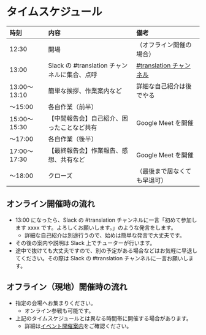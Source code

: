 # タイムスケジュール

|時刻|内容|備考|
|:---|:---|:---|
|12:30|開場|（オフライン開催の場合）|
|13:00|Slack の #translation チャンネルに集合、点呼|[#translation チャンネル](https://app.slack.com/client/T578ZUDLM/C5N6SFQMP)|
|13:00〜13:10|簡単な挨拶、作業案内など|詳細な自己紹介は後でやる|
|〜15:00|各自作業（前半）||
|15:00〜15:30|【中間報告会】自己紹介、困ったことなど共有|Google Meet を開催|
|〜17:00|各自作業（後半）||
|17:00〜17:30|【最終報告会】作業報告、感想、共有など|Google Meet を開催|
|〜18:00|クローズ|（最後まで居なくても早退可）|

## オンライン開催時の流れ

- 13:00 になったら、Slack の #translation チャンネルに一言「初めて参加します xxxx です。よろしくお願いします。」のような発言をします。
    - 詳細な自己紹介は別途行うので、始めは簡単な発言で大丈夫です。
- その後の案内や説明は Slack 上でチューターが行います。
- 途中で抜けても大丈夫ですので、別の予定がある場合などはお気軽に早退してください。その際は Slack の #translation チャンネルに一言お願いします。

## オフライン（現地）開催時の流れ

- 指定の会場へお集まりください。
    - オンライン参戦も可能です。
- 上記のタイムスケジュールとは異なる時間帯に開催する場合があります。
    - 詳細は[イベント開催案内](https://mozilla.doorkeeper.jp/)をご確認ください。
